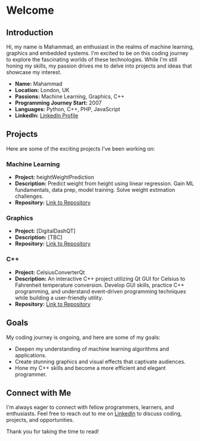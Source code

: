 # Welcome

## Introduction

Hi, my name is Mahammad, an enthusiast in the realms of machine learning, graphics and embedded systems. I'm excited to be on this coding journey to explore the fascinating worlds of these technologies.
While I'm still honing my skills, my passion drives me to delve into projects and ideas that showcase my interest. 

- **Name:** Mahammad
- **Location:** London, UK
- **Passions:** Machine Learning, Graphics, C++
- **Programming Journey Start:** 2007
- **Languages:** Python, C++, PHP, JavaScript
- **LinkedIn:** [LinkedIn Profile](https://www.linkedin.com/in/mahammad44)

## Projects

Here are some of the exciting projects I've been working on:

### Machine Learning

- **Project:** heightWeightPrediction
- **Description:** Predict weight from height using linear regression. Gain ML fundamentals, data prep, model training. Solve weight estimation challenges.
- **Repository:** [Link to Repository](TBC)

### Graphics

- **Project:** [DigitalDashQT]
- **Description:** [TBC]
- **Repository:** [Link to Repository](TBC)

### C++ 

- **Project:** CelsiusConverterQt
- **Description:** An interactive C++ project utilizing Qt GUI for Celsius to Fahrenheit temperature conversion. Develop GUI skills, practice C++ programming, and understand event-driven programming techniques while building a user-friendly utility.
- **Repository:** [Link to Repository](TBC)

## Goals

My coding journey is ongoing, and here are some of my goals:

- Deepen my understanding of machine learning algorithms and applications.
- Create stunning graphics and visual effects that captivate audiences.
- Hone my C++ skills and become a more efficient and elegant programmer.

## Connect with Me

I'm always eager to connect with fellow programmers, learners, and enthusiasts. Feel free to reach out to me on [LinkedIn](https://www.linkedin.com/in/mahammad44) to discuss coding, projects, and opportunities.

Thank you for taking the time to read!
